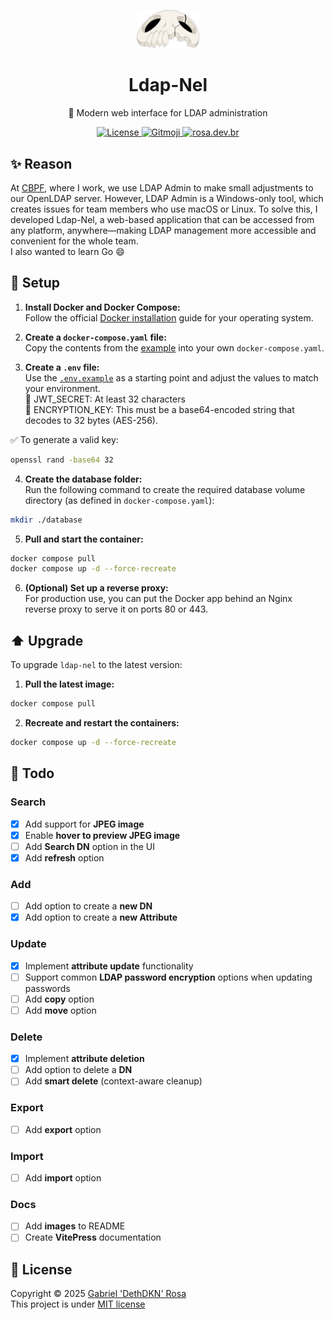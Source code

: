 <p align="center">
   <img src="https://github.com/dethdkn/ldap-nel/blob/main/public/nel.png?raw=true" alt="Ldap-Nel" width="100px"/>
<h1 align="center">Ldap-Nel</h1>
</p>
<p align="center">🔐 Modern web interface for LDAP administration</p>
<p align="center">
   <a href="https://github.com/dethdkn/ldap-nel/blob/main/LICENSE">
      <img src="https://img.shields.io/github/license/dethdkn/ldap-nel?color=%233da639&logo=open%20source%20initiative" alt="License"/>
  </a>
   <a href="https://gitmoji.dev">
      <img src="https://img.shields.io/badge/gitmoji-%20😜%20😍-FFDD67" alt="Gitmoji"/>
   </a>
   <a href="https://rosa.dev.br">
      <img src="https://img.shields.io/badge/check me!-👻-F28AA9" alt="rosa.dev.br"/>
   </a>
</p>

## ✨ Reason

At [CBPF](https://cbpf.br), where I work, we use LDAP Admin to make small adjustments to our OpenLDAP server. However, LDAP Admin is a Windows-only tool, which creates issues for team members who use macOS or Linux. To solve this, I developed Ldap-Nel, a web-based application that can be accessed from any platform, anywhere—making LDAP management more accessible and convenient for the whole team.\
I also wanted to learn Go 😄

## 🚀 Setup

1. **Install Docker and Docker Compose:**\
Follow the official [Docker installation](https://docs.docker.com/get-started/get-docker/) guide for your operating system.

2. **Create a `docker-compose.yaml` file:**\
Copy the contents from the [example](https://github.com/dethdkn/ldap-nel/blob/main/docker-compose.yaml) into your own `docker-compose.yaml`.

3. **Create a `.env` file:**\
Use the [`.env.example`](https://github.com/dethdkn/ldap-nel/blob/main/.env.example) as a starting point and adjust the values to match your environment.\
🔑 JWT_SECRET: At least 32 characters\
🔐 ENCRYPTION_KEY: This must be a base64-encoded string that decodes to 32 bytes (AES-256).

✅ To generate a valid key:
```bash
openssl rand -base64 32
```

4. **Create the database folder:**\
Run the following command to create the required database volume directory (as defined in `docker-compose.yaml`):  
```bash
mkdir ./database
```

5. **Pull and start the container:**
```bash
docker compose pull
docker compose up -d --force-recreate
```

6.	**(Optional) Set up a reverse proxy:**\
For production use, you can put the Docker app behind an Nginx reverse proxy to serve it on ports 80 or 443.

## ⬆️ Upgrade

To upgrade `ldap-nel` to the latest version:

1. **Pull the latest image:**
```bash
docker compose pull
```

2. **Recreate and restart the containers:**
```bash
docker compose up -d --force-recreate
```

## 🎯 Todo

### Search
- [x] Add support for **JPEG image**
- [x] Enable **hover to preview JPEG image**
- [ ] Add **Search DN** option in the UI
- [x] Add **refresh** option

### Add
- [ ] Add option to create a **new DN**
- [x] Add option to create a **new Attribute**

### Update
- [x] Implement **attribute update** functionality
- [ ] Support common **LDAP password encryption** options when updating passwords
- [ ] Add **copy** option
- [ ] Add **move** option

### Delete
- [x] Implement **attribute deletion**
- [ ] Add option to delete a **DN**
- [ ] Add **smart delete** (context-aware cleanup)

### Export
- [ ] Add **export** option

### Import
- [ ] Add **import** option

### Docs
- [ ] Add **images** to README
- [ ] Create **VitePress** documentation

## 📝 License

Copyright © 2025 [Gabriel 'DethDKN' Rosa](https://github.com/dethdkn)\
This project is under [MIT license](https://github.com/dethdkn/ldap-nel/blob/main/LICENSE)
